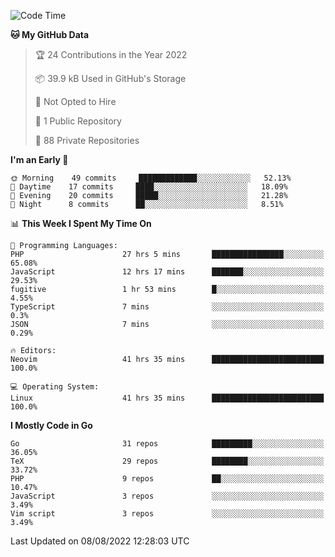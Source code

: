 
<!--START_SECTION:waka-->
![Code Time](http://img.shields.io/badge/Code%20Time-2%2C374%20hrs%2033%20mins-blue)

**🐱 My GitHub Data** 

> 🏆 24 Contributions in the Year 2022
 > 
> 📦 39.9 kB Used in GitHub's Storage 
 > 
> 🚫 Not Opted to Hire
 > 
> 📜 1 Public Repository 
 > 
> 🔑 88 Private Repositories  
 > 
**I'm an Early 🐤** 

```text
🌞 Morning    49 commits     █████████████░░░░░░░░░░░░   52.13% 
🌆 Daytime    17 commits     ████░░░░░░░░░░░░░░░░░░░░░   18.09% 
🌃 Evening    20 commits     █████░░░░░░░░░░░░░░░░░░░░   21.28% 
🌙 Night      8 commits      ██░░░░░░░░░░░░░░░░░░░░░░░   8.51%

```


📊 **This Week I Spent My Time On** 

```text
💬 Programming Languages: 
PHP                      27 hrs 5 mins       ████████████████░░░░░░░░░   65.08% 
JavaScript               12 hrs 17 mins      ███████░░░░░░░░░░░░░░░░░░   29.53% 
fugitive                 1 hr 53 mins        █░░░░░░░░░░░░░░░░░░░░░░░░   4.55% 
TypeScript               7 mins              ░░░░░░░░░░░░░░░░░░░░░░░░░   0.3% 
JSON                     7 mins              ░░░░░░░░░░░░░░░░░░░░░░░░░   0.29%

🔥 Editors: 
Neovim                   41 hrs 35 mins      █████████████████████████   100.0%

💻 Operating System: 
Linux                    41 hrs 35 mins      █████████████████████████   100.0%

```

**I Mostly Code in Go** 

```text
Go                       31 repos            █████████░░░░░░░░░░░░░░░░   36.05% 
TeX                      29 repos            ████████░░░░░░░░░░░░░░░░░   33.72% 
PHP                      9 repos             ██░░░░░░░░░░░░░░░░░░░░░░░   10.47% 
JavaScript               3 repos             ░░░░░░░░░░░░░░░░░░░░░░░░░   3.49% 
Vim script               3 repos             ░░░░░░░░░░░░░░░░░░░░░░░░░   3.49%

```



 Last Updated on 08/08/2022 12:28:03 UTC
<!--END_SECTION:waka-->
